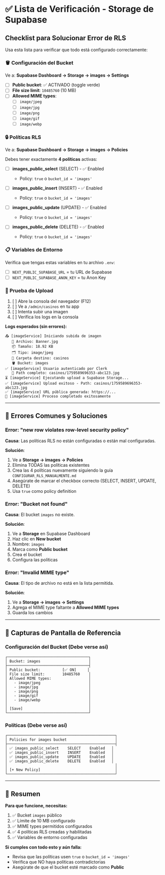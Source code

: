 # ✅ Lista de Verificación - Storage de Supabase

## Checklist para Solucionar Error de RLS

Usa esta lista para verificar que todo está configurado correctamente:

### 🪣 Configuración del Bucket

Ve a: **Supabase Dashboard → Storage → images → Settings**

- [ ] **Public bucket**: ✅ ACTIVADO (toggle verde)
- [ ] **File size limit**: `10485760` (10 MB)
- [ ] **Allowed MIME types**:
  - [ ] `image/jpeg`
  - [ ] `image/jpg`
  - [ ] `image/png`
  - [ ] `image/gif`
  - [ ] `image/webp`

### 🔒 Políticas RLS

Ve a: **Supabase Dashboard → Storage → images → Policies**

Debes tener exactamente **4 políticas** activas:

- [ ] **images_public_select** (SELECT) - ✅ Enabled
  - Policy: `true` o `bucket_id = 'images'`

- [ ] **images_public_insert** (INSERT) - ✅ Enabled
  - Policy: `true` o `bucket_id = 'images'`

- [ ] **images_public_update** (UPDATE) - ✅ Enabled
  - Policy: `true` o `bucket_id = 'images'`

- [ ] **images_public_delete** (DELETE) - ✅ Enabled
  - Policy: `true` o `bucket_id = 'images'`

### 📋 Variables de Entorno

Verifica que tengas estas variables en tu archivo `.env`:

- [ ] `NEXT_PUBLIC_SUPABASE_URL` = tu URL de Supabase
- [ ] `NEXT_PUBLIC_SUPABASE_ANON_KEY` = tu Anon Key

### 🧪 Prueba de Upload

1. [ ] Abre la consola del navegador (F12)
2. [ ] Ve a `/admin/casinos` en tu app
3. [ ] Intenta subir una imagen
4. [ ] Verifica los logs en la consola

**Logs esperados (sin errores):**
```
📤 [imageService] Iniciando subida de imagen
   📝 Archivo: Banner.jpg
   📦 Tamaño: 18.92 KB
   🗂️ Tipo: image/jpeg
   📁 Carpeta destino: casinos
   🪣 Bucket: images
✅ [imageService] Usuario autenticado por Clerk
   📄 Path completo: casinos/1759589696353-abc123.jpg
⏳ [imageService] Ejecutando upload a Supabase Storage...
✅ [imageService] Upload exitoso - Path: casinos/1759589696353-abc123.jpg
✅ [imageService] URL pública generada: https://...
🎉 [imageService] Proceso completado exitosamente
```

---

## 🚨 Errores Comunes y Soluciones

### Error: "new row violates row-level security policy"

**Causa**: Las políticas RLS no están configuradas o están mal configuradas.

**Solución**:
1. Ve a **Storage → images → Policies**
2. Elimina TODAS las políticas existentes
3. Crea las 4 políticas nuevamente siguiendo la guía `CONFIGURAR_RLS_MANUALMENTE.md`
4. Asegúrate de marcar el checkbox correcto (SELECT, INSERT, UPDATE, DELETE)
5. Usa `true` como policy definition

### Error: "Bucket not found"

**Causa**: El bucket `images` no existe.

**Solución**:
1. Ve a **Storage** en Supabase Dashboard
2. Haz clic en **New bucket**
3. Nombre: `images`
4. Marca como **Public bucket**
5. Crea el bucket
6. Configura las políticas

### Error: "Invalid MIME type"

**Causa**: El tipo de archivo no está en la lista permitida.

**Solución**:
1. Ve a **Storage → images → Settings**
2. Agrega el MIME type faltante a **Allowed MIME types**
3. Guarda los cambios

---

## 📸 Capturas de Pantalla de Referencia

### Configuración del Bucket (Debe verse así)

```
┌─────────────────────────────────────┐
│ Bucket: images                      │
├─────────────────────────────────────┤
│ Public bucket:          [✅ ON]     │
│ File size limit:        10485760    │
│ Allowed MIME types:                 │
│   - image/jpeg                      │
│   - image/jpg                       │
│   - image/png                       │
│   - image/gif                       │
│   - image/webp                      │
│                                     │
│ [Save]                              │
└─────────────────────────────────────┘
```

### Políticas (Debe verse así)

```
┌─────────────────────────────────────────────────┐
│ Policies for images bucket                      │
├─────────────────────────────────────────────────┤
│ ✅ images_public_select    SELECT    Enabled   │
│ ✅ images_public_insert    INSERT    Enabled   │
│ ✅ images_public_update    UPDATE    Enabled   │
│ ✅ images_public_delete    DELETE    Enabled   │
│                                                 │
│ [+ New Policy]                                  │
└─────────────────────────────────────────────────┘
```

---

## 🎯 Resumen

**Para que funcione, necesitas:**
1. ✅ Bucket `images` público
2. ✅ Límite de 10 MB configurado
3. ✅ MIME types permitidos configurados
4. ✅ 4 políticas RLS creadas y habilitadas
5. ✅ Variables de entorno configuradas

**Si cumples con todo esto y aún falla:**
- Revisa que las políticas usen `true` o `bucket_id = 'images'`
- Verifica que NO haya políticas contradictorias
- Asegúrate de que el bucket esté marcado como **Public**
